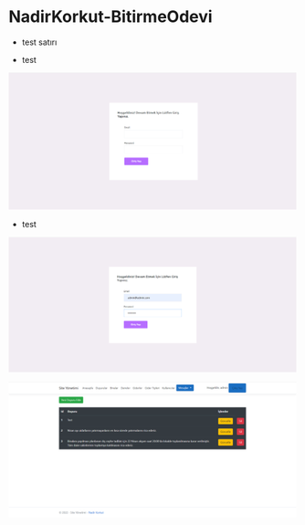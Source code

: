 # NadirKorkut-BitirmeOdevi

* test satırı


* test

![image](https://github.com/PatikaDev-Logo-Net-Bootcamp/NadirKorkut-BitirmeOdevi/blob/main/app_screenshots/1.png)  

 * test

 ![image](https://github.com/PatikaDev-Logo-Net-Bootcamp/NadirKorkut-BitirmeOdevi/blob/main/app_screenshots/2.png)  



  ![image](https://github.com/PatikaDev-Logo-Net-Bootcamp/NadirKorkut-BitirmeOdevi/blob/main/app_screenshots/3.png)  